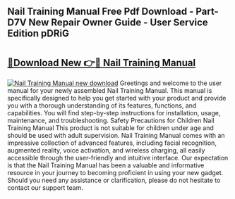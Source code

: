 ## Nail Training Manual Free Pdf Download - Part-D7V New Repair Owner Guide - User Service Edition pDRiG

# <h2><a href="http://cf12187.oget.top/?id=Nail+Training+Manual">🔗Download New 👉🔴 Nail Training Manual</a></h2>

[![Nail Training Manual new download](https://i.imgur.com/5g1atiW.png)](http://cf12187.oget.top/?id=Nail+Training+Manual)
Greetings and welcome to the user manual for your newly assembled Nail Training Manual. This manual is specifically designed to help you get started with your product and provide you with a thorough understanding of its features, functions, and capabilities. You will find step-by-step instructions for installation, usage, maintenance, and troubleshooting. Safety Precautions for Children Nail Training Manual This product is not suitable for children under age and should be used with adult supervision. Nail Training Manual comes with an impressive collection of advanced features, including facial recognition, augmented reality, voice activation, and wireless charging, all easily accessible through the user-friendly and intuitive interface. Our expectation is that the Nail Training Manual has been a valuable and informative resource in your journey to becoming proficient in using your new gadget. Should you need any assistance or clarification, please do not hesitate to contact our support team.
